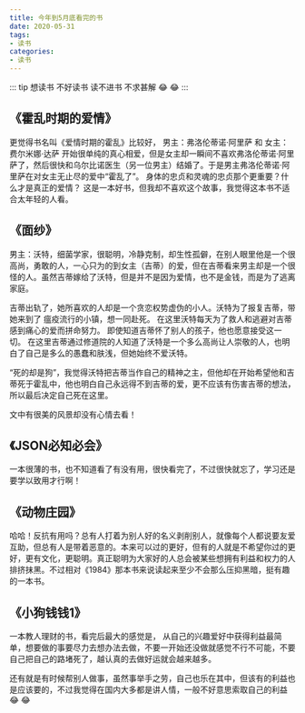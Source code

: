 ```yaml
---
title: 今年到5月底看完的书
date: 2020-05-31
tags:
- 读书
categories:
- 读书
---
```

::: tip
想读书 不好读书 读不进书  不求甚解 :joy: :joy:
:::
<!-- more -->
## 《霍乱时期的爱情》  

 更觉得书名叫《爱情时期的霍乱》比较好， 男主：弗洛伦蒂诺·阿里萨 和 女主：费尔米娜·达萨 开始很单纯的真心相爱，但是女主却一瞬间不喜欢弗洛伦蒂诺·阿里萨了，然后很快和乌尔比诺医生（另一位男主）结婚了。于是男主弗洛伦蒂诺·阿里萨在对女主无止尽的爱中“霍乱了”。
 身体的忠贞和灵魂的忠贞那个更重要？什么才是真正的爱情？
 这是一本好书，但我却不喜欢这个故事，我觉得这本书不适合太年轻的人看。

## 《面纱》  

男主：沃特，细菌学家，很聪明，冷静克制，却生性孤僻，在别人眼里他是一个很高尚，勇敢的人，一心只为的到女主（吉蒂）的爱，但在吉蒂看来男主却是一个很怪的人。虽然吉蒂嫁给了沃特，但是并不是因为爱情，也不是金钱，而是为了逃离家庭。

吉蒂出轨了，她所喜欢的人却是一个贪恋权势虚伪的小人。沃特为了报复吉蒂，带她来到了
瘟疫流行的小镇，想一同赴死。 在这里沃特每天为了救人和逃避对吉蒂感到痛心的爱而拼命努力。
即使知道吉蒂怀了别人的孩子，他也愿意接受这一切。 在这里吉蒂通过修道院的人知道了沃特是一个多么高尚让人崇敬的人，也明白了自己是多么的愚蠢和肤浅，但她始终不爱沃特。

“死的却是狗”，我觉得沃特把吉蒂当作自己的精神之主，但他却在开始希望他和吉蒂死于霍乱中，他也明白自己永远得不到吉蒂的爱，更不应该有伤害吉蒂的想法， 所以最后决定自己死在这里。

文中有很美的风景却没有心情去看！

## 《JSON必知必会》

  一本很薄的书，也不知道看了有没有用，很快看完了，不过很快就忘了，学习还是要学以致用才行啊！

## 《动物庄园》
  
  哈哈！反抗有用吗？总有人打着为别人好的名义剥削别人，就像每个人都说要友爱互助，但总有人是带着恶意的。本来可以过的更好，但有的人就是不希望你过的更好，更有文化，更聪明。真正聪明为大家好的人总会被某些想拥有利益和权力的人排挤抹黑。不过相对《1984》那本书来说读起来至少不会那么压抑黑暗，挺有趣的一本书。

## 《小狗钱钱1》
  
  一本教人理财的书，看完后最大的感觉是， 从自己的兴趣爱好中获得利益最简单，想要做的事要尽力去想办法去做，不要一开始还没做就感觉不行不可能，不要自己把自己的路堵死了，越认真的去做好运就会越来越多。

 还有就是有时候帮别人做事，虽然事举手之劳，自己也乐在其中，但该有的利益也是应该要的，不过我觉得在国内大多都是讲人情，一般不好意思索取自己的利益 :joy: :joy:
